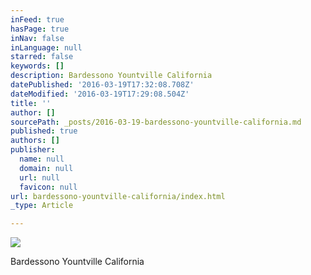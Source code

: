 ```yaml
---
inFeed: true
hasPage: true
inNav: false
inLanguage: null
starred: false
keywords: []
description: Bardessono Yountville California
datePublished: '2016-03-19T17:32:08.708Z'
dateModified: '2016-03-19T17:29:08.504Z'
title: ''
author: []
sourcePath: _posts/2016-03-19-bardessono-yountville-california.md
published: true
authors: []
publisher:
  name: null
  domain: null
  url: null
  favicon: null
url: bardessono-yountville-california/index.html
_type: Article

---
```

![](https://the-grid-user-content.s3-us-west-2.amazonaws.com/db3e61c8-23c1-4358-98fa-48b3bf4a90c7.jpg)

Bardessono Yountville California